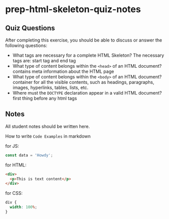 # prep-html-skeleton-quiz-notes

## Quiz Questions

After completing this exercise, you should be able to discuss or answer the following questions:

- What tags are necessary for a complete HTML Skeleton?
  The necessary tags are: start tag and end tag
- What type of content belongs within the `<head>` of an HTML document?
  contains meta information about the HTML page
- What type of content belongs within the `<body>` of an HTML document?
  container for all the visible contents, such as headings, paragraphs, images, hyperlinks, tables, lists, etc.
- Where must the `DOCTYPE` declaration appear in a valid HTML document?
  first thing before any html tags

## Notes

All student notes should be written here.

How to write `Code Examples` in markdown

for JS:

```javascript
const data = 'Howdy';
```

for HTML:

```html
<div>
  <p>This is text content</p>
</div>
```

for CSS:

```css
div {
  width: 100%;
}
```
